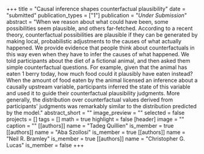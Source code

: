 +++
title = "Causal inference shapes counterfactual plausibility"
date = "submitted"
publication_types = ["1"]
publication = "_Under Submission_"
abstract = "When we reason about what could have been, some possibilities seem plausible, and others far-fetched. According to a recent theory, counterfactual possibilities are plausible if they can be generated by making local, probabilistic adjustments to the causes of what actually happened. We provide evidence that people think about counterfactuals in this way even when they have to infer the causes of what happened. We told participants about the diet of a fictional animal, and then asked them simple counterfactual questions. For example, given that the animal has eaten 1 berry today, how much food could it plausibly have eaten instead? When the amount of food eaten by the animal licensed an inference about a causally upstream variable, participants inferred the state of this variable and used it to guide their counterfactual plausibility judgments. More generally, the distribution over counterfactual values derived from participants' judgments was remarkably similar to the distribution predicted by the model."
abstract_short = ""
image_preview = ""
selected = false
projects = []
tags = []
math = true
highlight = false
[header]
image = ""
caption = ""
[[authors]]
	name = "Tadeg Quillien"
	is_member = true
[[authors]]
	name = "Aba Szollosi"
	is_member = true
[[authors]]
	name = "Neil R. Bramley"
	is_member = true
[[authors]]
	name = "Christopher G. Lucas"
	is_member = false
+++
